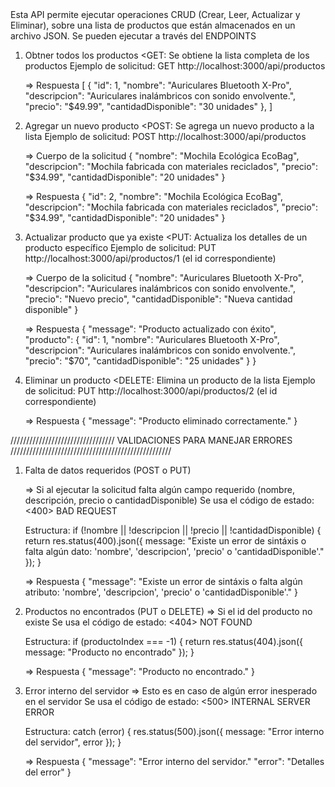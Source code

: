 <FUNCIONAMIENTO DE LA API>
Esta API permite ejecutar operaciones CRUD (Crear, Leer, Actualizar y Eliminar), sobre una lista de productos que están almacenados en un archivo JSON. Se pueden ejecutar a través del <POSTMAN


ENDPOINTS
1. Obtner todos los productos
    <GET: Se obtiene la lista completa de los productos
    Ejemplo de solicitud: GET http://localhost:3000/api/productos

    => Respuesta
    [
        {
            "id": 1,
            "nombre": "Auriculares Bluetooth X-Pro",
            "descripcion": "Auriculares inalámbricos con sonido envolvente.",
            "precio": "$49.99",
            "cantidadDisponible": "30 unidades"
        },
    ]

2. Agregar un nuevo producto
    <POST: Se agrega un nuevo producto a la lista
    Ejemplo de solicitud: POST http://localhost:3000/api/productos

    => Cuerpo de la solicitud
    {
        "nombre": "Mochila Ecológica EcoBag",
        "descripcion": "Mochila fabricada con materiales reciclados",
        "precio": "$34.99",
        "cantidadDisponible": "20 unidades"
    }

    => Respuesta
    {
        "id": 2,
        "nombre": "Mochila Ecológica EcoBag",
        "descripcion": "Mochila fabricada con materiales reciclados",
        "precio": "$34.99",
        "cantidadDisponible": "20 unidades"
    }

3. Actualizar producto que ya existe
    <PUT: Actualiza los detalles de un producto específico
    Ejemplo de solicitud: PUT http://localhost:3000/api/productos/1 (el id correspondiente)

    => Cuerpo de la solicitud
    {
        "nombre": "Auriculares Bluetooth X-Pro", 
        "descripcion": "Auriculares inalámbricos con sonido envolvente.",
        "precio": "Nuevo precio",
        "cantidadDisponible": "Nueva cantidad disponible"
    }

    => Respuesta
    {
        "message": "Producto actualizado con éxito",
        "producto": {
            "id": 1,
            "nombre": "Auriculares Bluetooth X-Pro",
            "descripcion": "Auriculares inalámbricos con sonido envolvente.",
            "precio": "$70", <precio actualizado>
            "cantidadDisponible": "25 unidades" <cantidadDisponible actualizada>
        }
    }

4. Eliminar un producto
    <DELETE: Elimina un producto de la lista
    Ejemplo de solicitud: PUT http://localhost:3000/api/productos/2 (el id correspondiente)

    => Respuesta
    {
    "message": "Producto eliminado correctamente."
    }

///////////////////////////////// VALIDACIONES PARA MANEJAR ERRORES ///////////////////////////////////////////////////

1. Falta de datos requeridos (POST o PUT)

    => Si al ejecutar la solicitud falta algún campo requerido (nombre, descripción, precio o cantidadDisponible)
    Se usa el código de estado: <400> BAD REQUEST

    Estructura:
        if (!nombre || !descripcion || !precio || !cantidadDisponible) {
        return res.status(400).json({ message: "Existe un error de sintáxis o falta algún dato: 'nombre', 'descripcion', 'precio' o 'cantidadDisponible'." });
        }

    => Respuesta
    {
        "message": "Existe un error de sintáxis o falta algún atributo: 'nombre', 'descripcion', 'precio' o 'cantidadDisponible'."
    }

2. Productos no encontrados  (PUT o DELETE)
    => Si el id del producto no existe 
    Se usa el código de estado: <404> NOT FOUND

    Estructura:
        if (productoIndex === -1) {
        return res.status(404).json({ message: "Producto no encontrado" });
        }

    => Respuesta 
    {
        "message": "Producto no encontrado."
    }

3. Error interno del servidor
    => Esto es en caso de algún error inesperado en el servidor
    Se usa el código de estado: <500> INTERNAL SERVER ERROR

    Estructura:
    catch (error) {
      res.status(500).json({ message: "Error interno del servidor", error });
    }

    => Respuesta 
    {
        "message": "Error interno del servidor."
        "error": "Detalles del error"
    }
